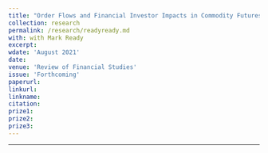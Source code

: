 ```yaml
---
title: "Order Flows and Financial Investor Impacts in Commodity Futures Markets"
collection: research
permalink: /research/readyready.md
with: with Mark Ready
excerpt: 
wdate: 'August 2021'
date: 
venue: 'Review of Financial Studies'
issue: 'Forthcoming'
paperurl:
linkurl:
linkname:
citation: 
prize1: 
prize2: 
prize3: 
---
```


---
